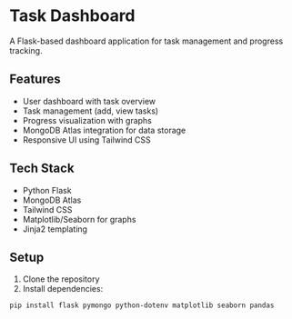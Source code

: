# Task Dashboard

A Flask-based dashboard application for task management and progress tracking.

## Features

- User dashboard with task overview
- Task management (add, view tasks)  
- Progress visualization with graphs
- MongoDB Atlas integration for data storage
- Responsive UI using Tailwind CSS

## Tech Stack

- Python Flask
- MongoDB Atlas
- Tailwind CSS
- Matplotlib/Seaborn for graphs
- Jinja2 templating

## Setup

1. Clone the repository
2. Install dependencies:
```sh
pip install flask pymongo python-dotenv matplotlib seaborn pandas